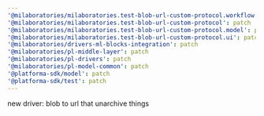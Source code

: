 ```yaml
---
'@milaboratories/milaboratories.test-blob-url-custom-protocol.workflow': patch
'@milaboratories/milaboratories.test-blob-url-custom-protocol': patch
'@milaboratories/milaboratories.test-blob-url-custom-protocol.model': patch
'@milaboratories/milaboratories.test-blob-url-custom-protocol.ui': patch
'@milaboratories/drivers-ml-blocks-integration': patch
'@milaboratories/pl-middle-layer': patch
'@milaboratories/pl-drivers': patch
'@milaboratories/pl-model-common': patch
'@platforma-sdk/model': patch
'@platforma-sdk/test': patch
---
```


new driver: blob to url that unarchive things
